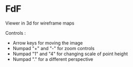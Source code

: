 # FdF
Viewer in 3d for wireframe maps

Controls :
- Arrow keys for moving the image
- Numpad "+" and "-" for zoom controls
- Numpad "1" and "4" for changing scale of point height
- Numpad "." for a different perspective
